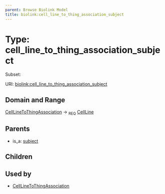 ```yaml
---
parent: Browse Biolink Model
title: biolink:cell_line_to_thing_association_subject
---
```


# Type: cell_line_to_thing_association_subject

Subset:



URI: [biolink:cell_line_to_thing_association_subject](https://w3id.org/biolink/vocab/cell_line_to_thing_association_subject)

## Domain and Range

[CellLineToThingAssociation](CellLineToThingAssociation.md) ->  <sub>REQ</sub> [CellLine](CellLine.md)

## Parents

 *  is_a: [subject](subject.md)

## Children


## Used by

 * [CellLineToThingAssociation](CellLineToThingAssociation.md)
